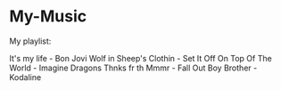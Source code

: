 # My-Music

My playlist:

It's my life - Bon Jovi
Wolf in Sheep's Clothin - Set It Off
On Top Of The World - Imagine Dragons
Thnks fr th Mmmr - Fall Out Boy
Brother - Kodaline
